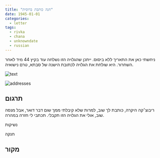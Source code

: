 ```yaml
---
title: "חנה כותבת ברוסית"
date: 1945-01-01
categories:
  - letter
tags:
  - rivka
  - chana
  - unknowndate
  - russian
---
```


ניחשתי כאן את התאריך ללא ביסוס. ייתכן שהגלויה הזו נשלחה עוד בקיץ 44 מיד לאחר השחרור.
היא שולחת את הגלויה לכתובת הישנה של סבתא, טרם נישואיה.

![text](/pupko-papers/assets/images/1945-01-01-content.jpg)

![addresses](/pupko-papers/assets/images/1945-01-01-addresses.jpg)

## תרגום

ריבוצ׳קה היקרה,
כותבת לך שוב, למרות שלא קיבלתי ממך שום דבר דואר, אבל מנסה שוב, אולי את הגלויה הזו תקבלי.
תכתבי לי חזרה במהרה.

נשיקות

חנקה

## מקור
